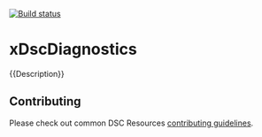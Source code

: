 [![Build status](https://ci.appveyor.com/api/projects/status/p2vv1iwqcks4sk8m/branch/master?svg=true)](https://ci.appveyor.com/project/PowerShell/xdscdiagnostics/branch/master)

# xDscDiagnostics

{{Description}}

## Contributing
Please check out common DSC Resources [contributing guidelines](https://github.com/PowerShell/DscResource.Kit/blob/master/CONTRIBUTING.md).
